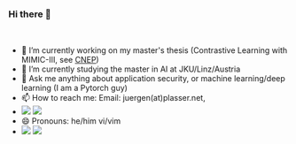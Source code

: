 ### Hi there 👋

<br>

- 🔭 I’m currently working on my master's thesis (Contrastive Learning with MIMIC-III, see [CNEP](https://github.com/jplasser/CNEP))
- 🌱 I’m currently studying the master in AI at JKU/Linz/Austria
- 💬 Ask me anything about application security, or machine learning/deep learning (I am a Pytorch guy)
- 📫 How to reach me: Email: juergen(at)plasser.net,
- [<img src="https://img.shields.io/badge/linkedin-%230077B5.svg?&style=for-the-badge&logo=linkedin&logoColor=white" />](https://www.linkedin.com/in/juergenplasser/) [<img src="https://img.shields.io/badge/twitter-%230077B5.svg?&style=for-the-badge&logo=twitter&logoColor=white" />](https://www.twitter.com/jplasser/)
- 😄 Pronouns: he/him vi/vim
- [<img src="https://img.shields.io/badge/pytorch-78268A?style=for-the-badge&logo=pytorch" />](https://www.pytorch.org) [<img src="https://img.shields.io/badge/python-20435F?style=for-the-badge&logo=python" />](https://www.python.org)


<!--
**jplasser/jplasser** is a ✨ _special_ ✨ repository because its `README.md` (this file) appears on your GitHub profile.

Here are some ideas to get you started:

- 🔭 I’m currently working on ...
- 🌱 I’m currently learning ...
- 👯 I’m looking to collaborate on ...
- 🤔 I’m looking for help with ...
- 💬 Ask me about ...
- 📫 How to reach me: ...
- 😄 Pronouns: ...
- ⚡ Fun fact: ...
-->
